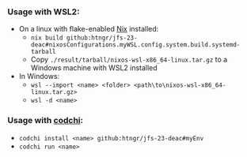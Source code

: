 ### Usage with WSL2:

- On a linux with flake-enabled [Nix](https://nixos.org) installed:
    - `nix build github:htngr/jfs-23-deac#nixosConfigurations.myWSL.config.system.build.systemd-tarball`
    - Copy `./result/tarball/nixos-wsl-x86_64-linux.tar.gz` to a Windows machine with WSL2 installed
- In Windows:
    - `wsl --import <name> <folder> <path\to\nixos-wsl-x86_64-linux.tar.gz>`
    - `wsl -d <name>`

### Usage with [codchi](https://github.com/aformatik/codchi):

- `codchi install <name> github:htngr/jfs-23-deac#myEnv`
- `codchi run <name>`
